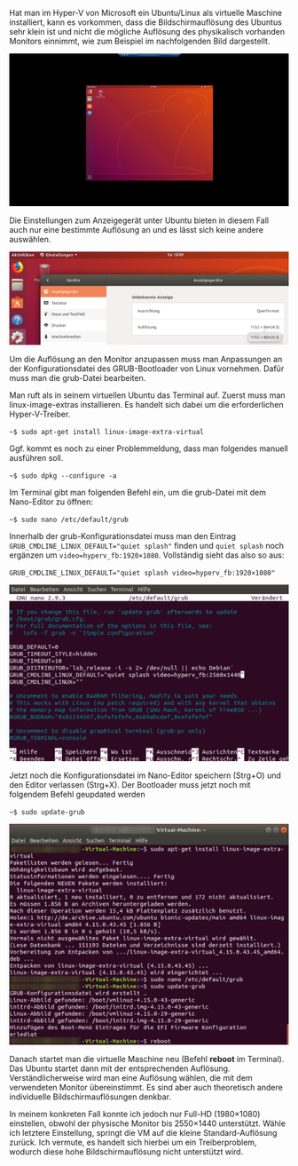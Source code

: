 
Hat man im Hyper-V von Microsoft ein Ubuntu/Linux als virtuelle Maschine installiert, kann es vorkommen, dass die Bildschirmauflösung des Ubuntus sehr klein ist und nicht die mögliche Auflösung des physikalisch vorhanden Monitors einnimmt, wie zum Beispiel im nachfolgenden Bild dargestellt.

![](_resources/bildschirmaufloesung-ubuntu-hyper-v.png)

Die Einstellungen zum Anzeigegerät unter Ubuntu bieten in diesem Fall auch nur eine bestimmte Auflösung an und es lässt sich keine andere auswählen.

![](_resources/einstellungen-anzeigegeraet-ubuntu.png)

Um die Auflösung an den Monitor anzupassen muss man Anpassungen an der Konfigurationsdatei des GRUB-Bootloader von Linux vornehmen. Dafür muss man die grub-Datei bearbeiten.

Man ruft als in seinem virtuellen Ubuntu das Terminal auf. Zuerst muss man linux-image-extras installieren. Es handelt sich dabei um die erforderlichen Hyper-V-Treiber.

`~$ sudo apt-get install linux-image-extra-virtual`

Ggf. kommt es noch zu einer Problemmeldung, dass man folgendes manuell ausführen soll.

`~$ sudo dpkg --configure -a`

Im Terminal gibt man folgenden Befehl ein, um die grub-Datei mit dem Nano-Editor zu öffnen:

`~$ sudo nano /etc/default/grub`

Innerhalb der grub-Konfigurationsdatei muss man den Eintrag `GRUB_CMDLINE_LINUX_DEFAULT="quiet splash"` finden und `quiet splash` noch ergänzen um `video=hyperv_fb:1920×1080`. Vollständig sieht das also so aus:

`GRUB_CMDLINE_LINUX_DEFAULT="quiet splash video=hyperv_fb:1920×1080"`

![](_resources/grub-nano-konfigurationsdatei.png)

Jetzt noch die Konfigurationsdatei im Nano-Editor speichern (Strg+O) und den Editor verlassen (Strg+X). Der Bootloader muss jetzt noch mit folgendem Befehl geupdated werden

`~$ sudo update-grub`

![](_resources/terminal-grub-update.png)

Danach startet man die virtuelle Maschine neu (Befehl **reboot** im Terminal). Das Ubuntu startet dann mit der entsprechenden Auflösung. Verständlicherweise wird man eine Auflösung wählen, die mit dem verwendeten Monitor übereinstimmt. Es sind aber auch theoretisch andere individuelle Bildschirmauflösungen denkbar.

In meinem konkreten Fall konnte ich jedoch nur Full-HD (1980×1080) einstellen, obwohl der physische Monitor bis 2550×1440 unterstützt. Wähle ich letztere Einstellung, springt die VM auf die kleine Standard-Auflösung zurück. Ich vermute, es handelt sich hierbei um ein Treiberproblem, wodurch diese hohe Bildschirmauflösung nicht unterstützt wird.